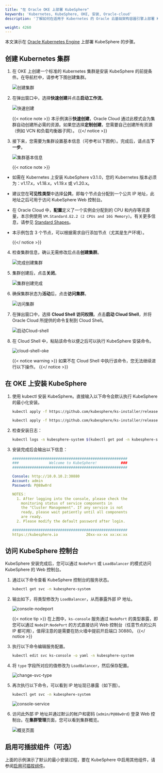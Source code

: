 ```yaml
---
title: "在 Oracle OKE 上部署 KubeSphere"
keywords: 'Kubernetes, KubeSphere, OKE, 安装, Oracle-cloud'
description: '了解如何在适用于 Kubernetes 的 Oracle 云基础架构容器引擎上部署 KubeSphere。'

weight: 4260
---
```


本文演示在 [Oracle Kubernetes Engine](https://www.oracle.com/cn/cloud/compute/container-engine-kubernetes.html) 上部署 KubeSphere 的步骤。

## 创建 Kubernetes 集群

1. 在 OKE 上创建一个标准的 Kubernetes 集群是安装 KubeSphere 的前提条件。在导航栏中，请参考下图创建集群。

    ![创建集群](/images/docs/zh-cn/installing-on-kubernetes/hosted-kubernetes/install-kubesphere-on-oke/创建集群.jpg)

2. 在弹出窗口中，选择**快速创建**并点击**启动工作流**。

    ![快速创建](/images/docs/zh-cn/installing-on-kubernetes/hosted-kubernetes/install-kubesphere-on-oke/快速创建.jpg)

    {{< notice note >}}
本示例演示**快速创建**，Oracle Cloud 通过此模式会为集群自动创建所必需的资源。如果您选择**定制创建**，您需要自己创建所有资源（例如 VCN 和负载均衡器子网）。
    {{</ notice >}}

3. 接下来，您需要为集群设置基本信息（可参考以下图例）。完成后，请点击**下一步**。

    ![集群基本信息](/images/docs/zh-cn/installing-on-kubernetes/hosted-kubernetes/install-kubesphere-on-oke/集群基本信息.jpg)

    {{< notice note >}}

- 如需在 Kubernetes 上安装 KubeSphere v3.1.0，您的 Kubernetes 版本必须为：v1.17.x，v1.18.x，v1.19.x 或 v1.20.x。
- 建议您在**可见性类型**中选择**公共**，即每个节点会分配到一个公共 IP 地址，此地址之后可用于访问 KubeSphere Web 控制台。
- 在 Oracle Cloud 中，**配置**定义了一个实例会分配到的 CPU 和内存等资源量，本示例使用 `VM.Standard.E2.2 (2 CPUs and 16G Memory)`。有关更多信息，请参见 [Standard Shapes](https://docs.cloud.oracle.com/en-us/iaas/Content/Compute/References/computeshapes.htm#vmshapes__vm-standard)。
- 本示例包含 3 个节点，可以根据需求自行添加节点（尤其是生产环境）。

    {{</ notice >}}

4. 检查集群信息，确认无需修改后点击**创建集群**。

    ![完成创建集群](/images/docs/zh-cn/installing-on-kubernetes/hosted-kubernetes/install-kubesphere-on-oke/完成创建集群.jpg)

5. 集群创建后，点击**关闭**。

    ![集群创建完成](/images/docs/zh-cn/installing-on-kubernetes/hosted-kubernetes/install-kubesphere-on-oke/集群创建完成.jpg)

6. 确保集群状态为**活动**后，点击**访问集群**。

    ![访问集群](/images/docs/zh-cn/installing-on-kubernetes/hosted-kubernetes/install-kubesphere-on-oke/访问集群.jpg)

7. 在弹出窗口中，选择 **Cloud Shell 访问权限**。点击**启动 Cloud Shell**，并将 Oracle Cloud 所提供的命令复制到 Cloud Shell。

    ![启动Cloud-shell](/images/docs/zh-cn/installing-on-kubernetes/hosted-kubernetes/install-kubesphere-on-oke/启动Cloud-shell.jpg)

8. 在 Cloud Shell 中，粘贴该命令以便之后可以执行 KubeSphere 安装命令。

    ![cloud-shell-oke](/images/docs/zh-cn/installing-on-kubernetes/hosted-kubernetes/install-kubesphere-on-oke/cloud-shell-oke.jpg)

    {{< notice warning >}}
如果不在 Cloud Shell 中执行该命令，您无法继续进行以下操作。
    {{</ notice >}}

## 在 OKE 上安装 KubeSphere

1. 使用 kubectl 安装 KubeSphere。直接输入以下命令会默认执行 KubeSphere 的最小化安装。

    ```bash
    kubectl apply -f https://github.com/kubesphere/ks-installer/releases/download/v3.0.0/kubesphere-installer.yaml

    kubectl apply -f https://github.com/kubesphere/ks-installer/releases/download/v3.0.0/cluster-configuration.yaml
    ```

2. 检查安装日志：

    ```bash
    kubectl logs -n kubesphere-system $(kubectl get pod -n kubesphere-system -l app=ks-install -o jsonpath='{.items[0].metadata.name}') -f
    ```

3. 安装完成后会输出以下信息：

    ```yaml
    #####################################################
    ###              Welcome to KubeSphere!           ###
    #####################################################

    Console: http://10.0.10.2:30880
    Account: admin
    Password: P@88w0rd

    NOTES：
      1. After logging into the console, please check the
        monitoring status of service components in
        the "Cluster Management". If any service is not
        ready, please wait patiently until all components 
        are ready.
      2. Please modify the default password after login.

    #####################################################
    https://kubesphere.io             20xx-xx-xx xx:xx:xx
    ```

## 访问 KubeSphere 控制台

KubeSphere 安装完成后，您可以通过 `NodePort` 或 `LoadBalancer` 的模式访问 KubeSphere 的 Web 控制台。

1. 通过以下命令查看 KubeSphere 控制台的服务状态。

    ```bash
    kubectl get svc -n kubesphere-system
    ```

2. 输出如下，将类型修改为 `LoadBalancer`，从而暴露外部 IP 地址。

    ![console-nodeport](https://ap3.qingstor.com/kubesphere-website/docs/nodeport-console.jpg)

    {{< notice tip >}}
在上图中，`ks-console` 服务通过 `NodePort` 的类型暴露，即您可以通过 `NodeIP:NodePort` 的方式直接访问 Web 控制台（任意节点的公共 IP 都可用），值得注意的是需要在防火墙中提前开启端口 30880。
    {{</ notice >}}

3. 执行以下命令编辑服务配置。

    ```bash
    kubectl edit svc ks-console -o yaml -n kubesphere-system
    ```

4. 将 `type` 字段所对应的值修改为 `LoadBalancer`，然后保存配置。

    ![change-svc-type](https://ap3.qingstor.com/kubesphere-website/docs/change-service-type.png)

5. 再次执行以下命令，可以看到 IP 地址现已暴露（如下图）。

    ```bash
    kubectl get svc -n kubesphere-system
    ```

    ![console-service](https://ap3.qingstor.com/kubesphere-website/docs/console-service.png)

6. 访问此外部 IP 地址并通过默认的帐户和密码 (`admin/P@88w0rd`) 登录 Web 控制台。在**集群管理**页面，您可以看到集群概览。

    ![概览页面](/images/docs/zh-cn/installing-on-kubernetes/hosted-kubernetes/install-kubesphere-on-oke/概览页面.jpg)

## 启用可插拔组件（可选）

上面的示例演示了默认的最小安装过程，要在 KubeSphere 中启用其他组件，请参阅[启用可插拔组件](../../../pluggable-components/)。

